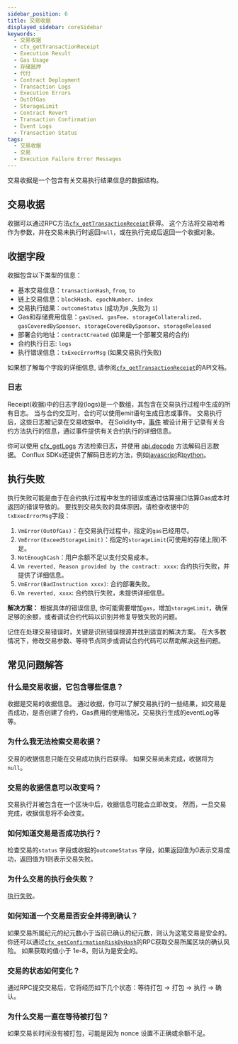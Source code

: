 ```yaml
---
sidebar_position: 6
title: 交易收据
displayed_sidebar: coreSidebar
keywords:
  - 交易收据
  - cfx_getTransactionReceipt
  - Execution Result
  - Gas Usage
  - 存储抵押
  - 代付
  - Contract Deployment
  - Transaction Logs
  - Execution Errors
  - OutOfGas
  - StorageLimit
  - Contract Revert
  - Transaction Confirmation
  - Event Logs
  - Transaction Status
tags:
  - 交易收据
  - 交易
  - Execution Failure Error Messages
---
```


交易收据是一个包含有关交易执行结果信息的数据结构。

## 交易收据

收据可以通过RPC方法[`cfx_getTransactionReceipt`](/docs/core/build/json-rpc/cfx-namespace#cfx_gettransactionreceipt)获得。 这个方法将交易哈希作为参数，并在交易未执行时返回`null`，或在执行完成后返回一个收据对象。

## 收据字段

收据包含以下类型的信息：

- 基本交易信息：`transactionHash`, `from`, `to`
- 链上交易信息：`blockHash`、`epochNumber`、`index`
- 交易执行结果：`outcomeStatus` (成功为`0` ,失败为 `1`)
- Gas和存储费用信息：`gasUsed`、`gasFee`、`storageCollateralized`、`gasCoveredBySponsor`、`storageCoveredBySponsor`、`storageReleased`
- 部署合约地址：`contractCreated` (如果是一个部署交易的合约)
- 合约执行日志: `logs`
- 执行错误信息：`txExecErrorMsg` (如果交易执行失败)

如果想了解每个字段的详细信息, 请参阅[`cfx_getTransactionReceipt`](/docs/core/build/json-rpc/cfx-namespace#cfx_gettransactionreceipt)的API文档。

### 日志

Receipt(收据)中的日志字段(logs)是一个数组，其包含在交易执行过程中生成的所有日志。 当与合约交互时，合约可以使用emit语句生成日志或事件。 交易执行后，这些日志被记录在交易收据中。 在Solidity中，[事件](https://docs.soliditylang.org/en/v0.8.23/contracts.html#events) 被设计用于记录有关合约方法执行的信息，通过事件提供有关合约执行的详细信息。

你可以使用 [cfx_getLogs](/docs/core/build/json-rpc/cfx-namespace#cfx_getlogs) 方法检索日志，并使用 [abi.decode](https://docs.soliditylang.org/en/v0.8.23/contracts.html#events) 方法解码日志数据。 Conflux SDKs还提供了解码日志的方法，例如[javascript](https://confluxnetwork.gitbook.io/js-conflux-sdk/docs/interact_with_contract#how-to-decode-log)和[python](https://python-conflux-sdk.readthedocs.io/en/latest/examples/05-interact_with_contracts_and_process_logs.html#process-logs)。

## 执行失败

执行失败可能是由于在合约执行过程中发生的错误或通过估算接口估算Gas成本时返回的错误导致的。 要找到交易失败的具体原因，请检查收据中的`txExecErrorMsg`字段：

1. `VmError(OutOfGas)`：在交易执行过程中，指定的`gas`已经用尽。
2. `VmError(ExceedStorageLimit)`：指定的`storageLimit`(可使用的存储上限)不足。
3. `NotEnoughCash`：用户余额不足以支付交易成本。
4. `Vm reverted, Reason provided by the contract: xxxx`: 合约执行失败，并提供了详细信息。
5. `VmError(BadInstruction xxxx)`: 合约部署失败。
6. `Vm reverted, xxxx`: 合约执行失败，未提供详细信息。

**解决方案：** 根据具体的错误信息, 你可能需要增加`gas`，增加`storageLimit`，确保足够的余额，或者调试合约代码以识别并修复导致失败的问题。

记住在处理交易错误时，关键是识别错误根源并找到适宜的解决方案。 在大多数情况下，修改交易参数、等待节点同步或调试合约代码可以帮助解决这些问题。

## 常见问题解答

### 什么是交易收据，它包含哪些信息？

收据是交易的收据信息。 通过收据，你可以了解交易执行的一些结果，如交易是否成功，是否创建了合约，Gas费用的使用情况，交易执行生成的eventLog等等。

### 为什么我无法检索交易收据？

交易的收据信息只能在交易成功执行后获得。 如果交易尚未完成，收据将为`null`。

### 交易的收据信息可以改变吗？

交易执行并被包含在一个区块中后，收据信息可能会立即改变。 然而，一旦交易完成，收据信息将不会改变。

### 如何知道交易是否成功执行？

检查交易的`status` 字段或收据的`outcomeStatus` 字段，如果返回值为0表示交易成功，返回值为1则表示交易失败。

### 为什么交易的执行会失败？

[执行失败](./receipt.md#execution-failure)。

### 如何知道一个交易是否安全并得到确认？

如果交易所属纪元的纪元数小于当前已确认的纪元数，则认为这笔交易是安全的。
你还可以通过[`cfx_getConfirmationRiskByHash`](/docs/core/build/json-rpc/cfx-namespace/#cfx_getconfirmationriskbyhash)的RPC获取交易所属区块的确认风险。
如果获取的值小于 1e-8，则认为是安全的。

### 交易的状态如何变化？

通过RPC提交交易后，它将经历如下几个状态：等待打包 -> 打包 -> 执行 -> 确认。

### 为什么交易一直在等待被打包？

如果交易长时间没有被打包，可能是因为 nonce 设置不正确或余额不足。

